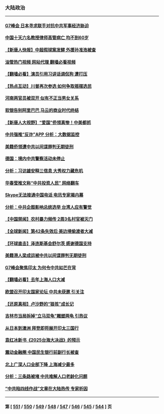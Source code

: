 ### 大陆政治
---
#### [G7峰会 日本寻求联手对抗中共军事经济胁迫](../../pages/ncid277/n13997863.md?05161645) 
#### [中国十天六名教授律师高管病亡 均不到60岁](../../pages/ncid277/n13997864.md?05161645) 
#### [【新唐人快报】中超假球案发酵 外援孙准浩被查](../../pages/ncid277/n13997779.md?05161645) 
#### [油管热门视频 网站代理 翻墙必看视频](http://138.2.39.72:81/youtube.html?epic-marker?05161645)
#### [【翻墙必看】演员引用习讲话调侃狗 遭打压](../../pages/ncid277/n13997882.md?05161645) 
#### [【热点互动】川普再次参选 如何争取摇摆选民](../../pages/ncid277/n13997773.md?05161645) 
#### [河南两官员被双开 似有不正当男女关系](../../pages/ncid277/n13997756.md?05161645) 
#### [软银告别阿里巴巴 马云的商业时代终结](../../pages/ncid277/n13997714.md?05161645) 
#### [【新唐人大视野】“爱国”侨领真惨！中美都抓](../../pages/ncid277/n13997602.md?05161645) 
#### [中共强推“反诈”APP 分析：大数据监控](../../pages/ncid277/n13997675.md?05161645) 
#### [美籍侨领遭中共以间谍罪判无期徒刑](../../pages/ncid277/n13997681.md?05161645) 
#### [德国：境内中共警察活动未停止](../../pages/ncid277/n13997654.md?05161645) 
#### [分析：习访雄安释三信息 大秀权力藏危机](../../pages/ncid277/n13997518.md?05161645) 
#### [华春莹推文称“中共投资人民” 网络翻车](../../pages/ncid277/n13997488.md?05161645) 
#### [Skype无法接通中国电话 电讯专家揭内幕](../../pages/ncid277/n13997349.md?05161645) 
#### [分析：中共企图影响总统选举 台湾人应有警觉](../../pages/ncid277/n13997212.md?05161645) 
#### [【中国禁闻】农村暴力频传 2周3名村官被灭门](../../pages/ncid277/n13997334.md?05161645) 
#### [【全球新闻】第42条失效后 美边境偷渡者大减](../../pages/ncid277/n13997335.md?05161645) 
#### [【环球直击】泽连斯基会舒尔茨 感谢德国支持](../../pages/ncid277/n13997336.md?05161645) 
#### [美籍港人梁成运被中共以间谍罪判无期徒刑](../../pages/ncid277/n13997290.md?05161645) 
#### [G7峰会聚焦印太 为何令中共如芒在背](../../pages/ncid277/n13997026.md?05161645) 
#### [【翻墙必看】去年上海人口大减](../../pages/ncid277/n13997027.md?05161645) 
#### [欧盟召开印太国家论坛 中共未获邀 引关注](../../pages/ncid277/n13996744.md?05161645) 
#### [【还原真相】卢沙野的“狼孩”成长记](../../pages/ncid277/n13996776.md?05161645) 
#### [吉林市当局拆掉“立马双龟”雕塑两龟 引热议](../../pages/ncid277/n13996870.md?05161645) 
#### [从日本到澳洲 拜登即将展开印太三国行](../../pages/ncid277/n13996812.md?05161645) 
#### [袁红冰新书《2025台海大决战》的预示](../../pages/ncid277/n13995954.md?05161645) 
#### [震动金融圈 中国民生银行前副行长被查](../../pages/ncid277/n13996633.md?05161645) 
#### [北上广深人口全部下降 上海减少最多](../../pages/ncid277/n13996309.md?05161645) 
#### [分析：三条路被堵 中共难解人口老龄化问题](../../pages/ncid277/n13995295.md?05161645) 
#### [“中共陷四线作战”文章在大陆热传 专家析因](../../pages/ncid277/n13995278.md?05161645) 

---
#### 第 [ [551](./551.md?05161645) / [550](./550.md?05161645) / [549](./549.md?05161645) / [548](./548.md?05161645) / [547](./547.md?05161645) / [546](./546.md?05161645) / [545](./545.md?05161645) / [544](./544.md?05161645) ] 页
